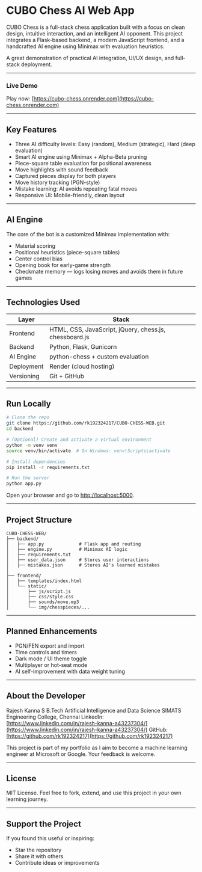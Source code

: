 # CUBO Chess AI Web App

CUBO Chess is a full-stack chess application built with a focus on clean design, intuitive interaction, and an intelligent AI opponent.
This project integrates a Flask-based backend, a modern JavaScript frontend, and a handcrafted AI engine using Minimax with evaluation heuristics.

A great demonstration of practical AI integration, UI/UX design, and full-stack deployment.

---

### Live Demo

Play now: [https://cubo-chess.onrender.com](https://cubo-chess.onrender.com)

---

## Key Features

* Three AI difficulty levels: Easy (random), Medium (strategic), Hard (deep evaluation)
* Smart AI engine using Minimax + Alpha-Beta pruning
* Piece-square table evaluation for positional awareness
* Move highlights with sound feedback
* Captured pieces display for both players
* Move history tracking (PGN-style)
* Mistake learning: AI avoids repeating fatal moves
* Responsive UI: Mobile-friendly, clean layout

---

## AI Engine

The core of the bot is a customized Minimax implementation with:

* Material scoring
* Positional heuristics (piece-square tables)
* Center control bias
* Opening book for early-game strength
* Checkmate memory — logs losing moves and avoids them in future games

---

## Technologies Used

| Layer      | Stack                                                  |
| ---------- | ------------------------------------------------------ |
| Frontend   | HTML, CSS, JavaScript, jQuery, chess.js, chessboard.js |
| Backend    | Python, Flask, Gunicorn                                |
| AI Engine  | python-chess + custom evaluation                       |
| Deployment | Render (cloud hosting)                                 |
| Versioning | Git + GitHub                                           |

---

## Run Locally

```bash
# Clone the repo
git clone https://github.com/rk192324217/CUBO-CHESS-WEB.git
cd backend

# (Optional) Create and activate a virtual environment
python -m venv venv
source venv/bin/activate  # On Windows: venv\Scripts\activate

# Install dependencies
pip install -r requirements.txt

# Run the server
python app.py
```

Open your browser and go to [http://localhost:5000](http://localhost:5000).

---

## Project Structure

```
CUBO-CHESS-WEB/
├── backend/
│   ├── app.py             # Flask app and routing
│   ├── engine.py          # Minimax AI logic
│   ├── requirements.txt
│   ├── user_data.json     # Stores user interactions
│   ├── mistakes.json      # Stores AI's learned mistakes
│
├── frontend/
│   ├── templates/index.html
│   └── static/
│       ├── js/script.js
│       ├── css/style.css
│       ├── sounds/move.mp3
│       └── img/chesspieces/...
```

---

## Planned Enhancements

* PGN/FEN export and import
* Time controls and timers
* Dark mode / UI theme toggle
* Multiplayer or hot-seat mode
* AI self-improvement with data weight tuning

---

## About the Developer

Rajesh Kanna S
B.Tech Artificial Intelligence and Data Science
SIMATS Engineering College, Chennai
LinkedIn: [https://www.linkedin.com/in/rajesh-kanna-a43237304/](https://www.linkedin.com/in/rajesh-kanna-a43237304/)
GitHub: [https://github.com/rk192324217](https://github.com/rk192324217)

This project is part of my portfolio as I aim to become a machine learning engineer at Microsoft or Google. Your feedback is welcome.

---

## License

MIT License. Feel free to fork, extend, and use this project in your own learning journey.

---

## Support the Project

If you found this useful or inspiring:

* Star the repository
* Share it with others
* Contribute ideas or improvements
